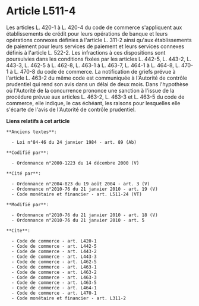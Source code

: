 # Article L511-4

Les articles L. 420-1 à L. 420-4 du code de commerce s'appliquent aux établissements de crédit pour leurs opérations de
banque et leurs opérations connexes définies à l'article L. 311-2 ainsi qu'aux établissements de paiement pour leurs services
de paiement et leurs services connexes définis à l'article L. 522-2. Les infractions à ces dispositions sont poursuivies dans
les conditions fixées par les articles L. 442-5, L. 443-2, L. 443-3, L. 462-5 à L. 462-8, L. 463-1 à L. 463-7, L. 464-1 à L.
464-8, L. 470-1 à L. 470-8 du code de commerce. La notification de griefs prévue à l'article L. 463-2 du même code est
communiquée à l'Autorité de contrôle prudentiel qui rend son avis dans un délai de deux mois. Dans l'hypothèse où l'Autorité
de la concurrence prononce une sanction à l'issue de la procédure prévue aux articles L. 463-2, L. 463-3 et L. 463-5 du code
de commerce, elle indique, le cas échéant, les raisons pour lesquelles elle s'écarte de l'avis de l'Autorité de contrôle
prudentiel.

**Liens relatifs à cet article**

	**Anciens textes**:

	  - Loi n°84-46 du 24 janvier 1984 - art. 89 (Ab)

	**Codifié par**:

	  - Ordonnance n°2000-1223 du 14 décembre 2000 (V)

	**Cité par**:

	  - Ordonnance n°2004-823 du 19 août 2004 - art. 3 (V)
	  - Ordonnance n°2010-76 du 21 janvier 2010 - art. 19 (V)
	  - Code monétaire et financier - art. L511-24 (VT)

	**Modifié par**:

	  - Ordonnance n°2010-76 du 21 janvier 2010 - art. 18 (V)
	  - Ordonnance n°2010-76 du 21 janvier 2010 - art. 5

	**Cite**:

	  - Code de commerce - art. L420-1
	  - Code de commerce - art. L442-5
	  - Code de commerce - art. L443-2
	  - Code de commerce - art. L443-3
	  - Code de commerce - art. L462-5
	  - Code de commerce - art. L463-1
	  - Code de commerce - art. L463-2
	  - Code de commerce - art. L463-3
	  - Code de commerce - art. L463-5
	  - Code de commerce - art. L464-1
	  - Code de commerce - art. L470-1
	  - Code monétaire et financier - art. L311-2
